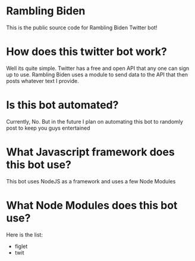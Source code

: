 # Rambling Biden
This is the public source code for Rambling Biden Twitter bot!

# How does this twitter bot work? 
Well its quite simple. Twitter has a free and open API that any one can sign up to use. Rambling Biden uses a module to send data to the API that then posts whatever text I provide.

# Is this bot automated? 
Currently, No. But in the future I plan on automating this bot to randomly post to keep you guys entertained

# What Javascript framework does this bot use?
This bot uses NodeJS as a framework and uses a few Node Modules

# What Node Modules does this bot use?
Here is the list:
* figlet
* twit
